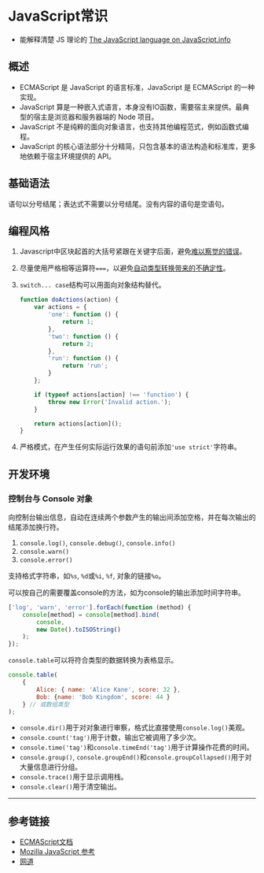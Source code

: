 # JavaScript常识

- 能解释清楚 JS 理论的 [The JavaScript language on JavaScript.info](https://javascript.info/js)

## 概述

- ECMAScript 是 JavaScript 的语言标准，JavaScript 是 ECMAScript 的一种实现。
- JavaScript 算是一种嵌入式语言，本身没有IO函数，需要宿主来提供。最典型的宿主是浏览器和服务器端的 Node 项目。
- JavaScript 不是纯粹的面向对象语言，也支持其他编程范式，例如函数式编程。
- JavaScript 的核心语法部分十分精简，只包含基本的语法构造和标准库，更多地依赖于宿主环境提供的 API。

## 基础语法

语句以分号结尾；表达式不需要以分号结尾。没有内容的语句是空语句。

## 编程风格

1. Javascript中区块起首的大括号紧跟在关键字后面，避免[难以察觉的错误](https://wangdoc.com/javascript/features/style.html#区块)。
2. 尽量使用严格相等运算符`===`，以避免[自动类型转换带来的不确定性](https://wangdoc.com/javascript/features/style.html#相等和严格相等)。
3. `switch... case`结构可以用面向对象结构替代。

    ```js
    function doActions(action) {
        var actions = {
            'one': function () {
                return 1;
            },
            'two': function () {
                return 2;
            },
            'run': function () {
                return 'run';
            }
        };

        if (typeof actions[action] !== 'function') {
            throw new Error('Invalid action.');
        }

        return actions[action]();
    }
    ```

4. 严格模式，在产生任何实际运行效果的语句前添加`'use strict'`字符串。

## 开发环境

### 控制台与 Console 对象

向控制台输出信息，自动在连续两个参数产生的输出间添加空格，并在每次输出的结尾添加换行符。

1. `console.log()`, `console.debug()`, `console.info()`
2. `console.warn()`
3. `console.error()`

支持格式字符串，如`%s`, `%d`或`%i`, `%f`, 对象的链接`%o`。

可以按自己的需要覆盖console的方法，如为console的输出添加时间字符串。

```js
['log', 'warn', 'error'].forEach(function (method) {
    console[method] = console[method].bind(
        console,
        new Date().toISOString()
    );
});
```

`console.table`可以将符合类型的数据转换为表格显示。

```js
console.table(
    {
        Alice: { name: 'Alice Kane', score: 32 },
        Bob: {name: 'Bob Kingdom', score: 44 }
    } // 或数组类型
);
```

- `console.dir()`用于对对象进行审察，格式比直接使用`console.log()`美观。
- `console.count('tag')`用于计数，输出它被调用了多少次。
- `console.time('tag')`和`console.timeEnd('tag')`用于计算操作花费的时间。
- `console.group()`, `console.groupEnd()`和`console.groupCollapsed()`用于对大量信息进行分组。
- `console.trace()`用于显示调用栈。
- `console.clear()`用于清空输出。

---

## 参考链接

- [ECMAScript文档](https://www.ecma-international.org/publications/files/ECMA-ST/Ecma-262.pdf)
- [Mozilla JavaScript 参考](https://developer.mozilla.org/en-US/docs/Web/JavaScript)
- [网道](https://wangdoc.com/javascript/)
